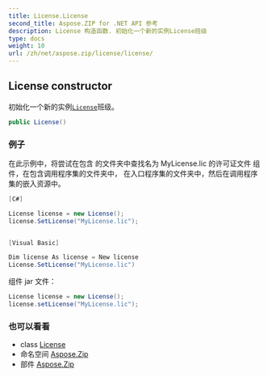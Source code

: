 ```yaml
---
title: License.License
second_title: Aspose.ZIP for .NET API 参考
description: License 构造函数. 初始化一个新的实例License班级
type: docs
weight: 10
url: /zh/net/aspose.zip/license/license/
---
```

## License constructor

初始化一个新的实例[`License`](../)班级。

```csharp
public License()
```

### 例子

在此示例中，将尝试在包含 的文件夹中查找名为 MyLicense.lic 的许可证文件 组件，在包含调用程序集的文件夹中， 在入口程序集的文件夹中，然后在调用程序集的嵌入资源中。

```csharp
[C#]

License license = new License();
license.SetLicense("MyLicense.lic");


[Visual Basic]

Dim license As license = New license
License.SetLicense("MyLicense.lic")
```

组件 jar 文件：

```csharp
License license = new License();
license.setLicense("MyLicense.lic");
```

### 也可以看看

* class [License](../)
* 命名空间 [Aspose.Zip](../../license/)
* 部件 [Aspose.Zip](../../../)


